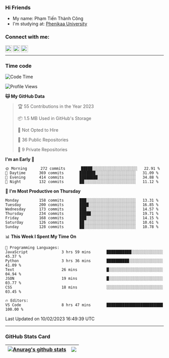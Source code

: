 ### Hi Friends

- My name: Phạm Tiến Thành Công
- I'm studying at: [Phenikaa University]


### Connect with me:
[<img align="left" alt="PhamTienThanhCong | Facebook" width="22px" src="https://upload.wikimedia.org/wikipedia/commons/thumb/1/16/Facebook-icon-1.png/640px-Facebook-icon-1.png" />][facebook]
[<img align="left" alt="PhamTienThanhCong | Zalo" width="22px" src="https://www.anphatpc.com.vn/template/anphat_2020v2/images/icon-zalo.jpg" />][zalo]
[<img align="left" alt="PhamTienThanhCong | LinkedIn" width="22px" src="https://cdn3.iconfinder.com/data/icons/inficons/512/linkedin.png" />][linkedin]

<br />

---

### Time code

<!--START_SECTION:waka-->
![Code Time](http://img.shields.io/badge/Code%20Time-877%20hrs%2010%20mins-blue)

![Profile Views](http://img.shields.io/badge/Profile%20Views-5-blue)

**🐱 My GitHub Data** 

> 🏆 55 Contributions in the Year 2023
 > 
> 📦 1.5 MB Used in GitHub's Storage 
 > 
> 🚫 Not Opted to Hire
 > 
> 📜 36 Public Repositories 
 > 
> 🔑 9 Private Repositories  
 > 
**I'm an Early 🐤** 

```text
🌞 Morning      272 commits       █████░░░░░░░░░░░░░░░░░░░░   22.91 % 
🌆 Daytime      369 commits       ███████░░░░░░░░░░░░░░░░░░   31.09 % 
🌃 Evening      414 commits       ████████░░░░░░░░░░░░░░░░░   34.88 % 
🌙 Night        132 commits       ██░░░░░░░░░░░░░░░░░░░░░░░   11.12 % 

```
📅 **I'm Most Productive on Thursday** 

```text
Monday         158 commits       ███░░░░░░░░░░░░░░░░░░░░░░   13.31 % 
Tuesday        200 commits       ████░░░░░░░░░░░░░░░░░░░░░   16.85 % 
Wednesday      173 commits       ███░░░░░░░░░░░░░░░░░░░░░░   14.57 % 
Thursday       234 commits       █████░░░░░░░░░░░░░░░░░░░░   19.71 % 
Friday         168 commits       ███░░░░░░░░░░░░░░░░░░░░░░   14.15 % 
Saturday       126 commits       ██░░░░░░░░░░░░░░░░░░░░░░░   10.61 % 
Sunday         128 commits       ██░░░░░░░░░░░░░░░░░░░░░░░   10.78 % 

```


📊 **This Week I Spent My Time On** 

```text
💬 Programming Languages: 
JavaScript               3 hrs 59 mins       ███████████░░░░░░░░░░░░░░   45.37 % 
Python                   3 hrs 36 mins       ██████████░░░░░░░░░░░░░░░   41.09 % 
Text                     26 mins             █░░░░░░░░░░░░░░░░░░░░░░░░   04.94 % 
JSON                     19 mins             █░░░░░░░░░░░░░░░░░░░░░░░░   03.77 % 
CSS                      18 mins             ░░░░░░░░░░░░░░░░░░░░░░░░░   03.45 % 

🔥 Editors: 
VS Code                  8 hrs 47 mins       █████████████████████████   100.00 % 

```


 Last Updated on 10/02/2023 16:49:39 UTC
<!--END_SECTION:waka-->

---

### GitHub Stats Card

| <a href="https://github.com/phamtienthanhcong"><img align="center" src="https://github-readme-stats.vercel.app/api?username=PhamTienThanhCong&show_icons=true&include_all_commits=true&theme=buefy&hide_border=true&theme=ocean_dark" alt="Anurag's github stats" /></a> | <a href="https://github.com/phamtienthanhcong"><img align="center" src="https://github-readme-stats.vercel.app/api/top-langs/?username=PhamTienThanhCong&layout=compact&theme=buefy&hide_border=true&theme=ocean_dark" /></a> |
| ------------- | ------------- |

[Phenikaa University]: https://phenikaa-uni.edu.vn/vi
[facebook]: https://www.facebook.com/phamtienthanhcong
[linkedin]: https://linkedin.com/in/phamtienthanhcong
[zalo]: https://zalo.me/0396396332
[tiktok]: https://www.tiktok.com/@phamtienthanhcong
[web]: https://github.com/PhamTienThanhCong/web_dev
[min project]: https://github.com/PhamTienThanhCong/Project-Of-Web
[c and cpp]: https://github.com/PhamTienThanhCong/Code_C_and_Cpro
[python]: https://github.com/PhamTienThanhCong/Python_beginer
